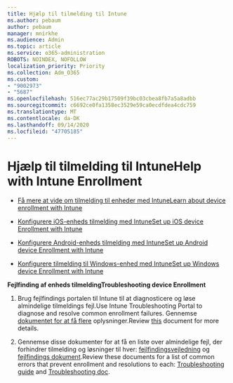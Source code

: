 ```yaml
---
title: Hjælp til tilmelding til Intune
ms.author: pebaum
author: pebaum
manager: mnirkhe
ms.audience: Admin
ms.topic: article
ms.service: o365-administration
ROBOTS: NOINDEX, NOFOLLOW
localization_priority: Priority
ms.collection: Adm_O365
ms.custom:
- "9002973"
- "5687"
ms.openlocfilehash: 516ec77ac29b17509f39bc03cbea8fb7a5a8adbb
ms.sourcegitcommit: c6692ce0fa1358ec3529e59ca0ecdfdea4cdc759
ms.translationtype: MT
ms.contentlocale: da-DK
ms.lasthandoff: 09/14/2020
ms.locfileid: "47705185"
---
```

# <a name="help-with-intune-enrollment"></a><span data-ttu-id="0cced-102">Hjælp til tilmelding til Intune</span><span class="sxs-lookup"><span data-stu-id="0cced-102">Help with Intune Enrollment</span></span>


- [<span data-ttu-id="0cced-103">Få mere at vide om tilmelding til enheder med Intune</span><span class="sxs-lookup"><span data-stu-id="0cced-103">Learn about device enrollment with Intune</span></span>](https://docs.microsoft.com/intune/device-enrollment)

- [<span data-ttu-id="0cced-104">Konfigurere iOS-enheds tilmelding med Intune</span><span class="sxs-lookup"><span data-stu-id="0cced-104">Set up iOS device Enrollment with Intune</span></span>](https://docs.microsoft.com/intune/ios-enroll)

- [<span data-ttu-id="0cced-105">Konfigurere Android-enheds tilmelding med Intune</span><span class="sxs-lookup"><span data-stu-id="0cced-105">Set up Android device Enrollment with Intune</span></span>](https://docs.microsoft.com/intune/android-enroll)

- [<span data-ttu-id="0cced-106">Konfigurere tilmelding til Windows-enhed med Intune</span><span class="sxs-lookup"><span data-stu-id="0cced-106">Set up Windows device Enrollment with Intune</span></span>](https://docs.microsoft.com/intune/windows-enroll)

<span data-ttu-id="0cced-107">**Fejlfinding af enheds tilmelding**</span><span class="sxs-lookup"><span data-stu-id="0cced-107">**Troubleshooting device Enrollment**</span></span>

1. <span data-ttu-id="0cced-108">Brug fejlfindings portalen til Intune til at diagnosticere og løse almindelige tilmeldings fejl.</span><span class="sxs-lookup"><span data-stu-id="0cced-108">Use Intune Troubleshooting Portal to diagnose and resolve common enrollment failures.</span></span> <span data-ttu-id="0cced-109">Gennemse [dokumentet for at få flere](https://docs.microsoft.com/intune/help-desk-operators) oplysninger.</span><span class="sxs-lookup"><span data-stu-id="0cced-109">Review [this](https://docs.microsoft.com/intune/help-desk-operators) document for more details.</span></span>

2. <span data-ttu-id="0cced-110">Gennemse disse dokumenter for at få en liste over almindelige fejl, der forhindrer tilmelding og løsninger til hver: [fejlfindingsvejledning](https://support.microsoft.com/help/4469913/troubleshooting-windows-device-enrollment-problems-in-microsoft-intune) og [fejlfindings dokument](https://docs.microsoft.com/intune/troubleshoot-device-enrollment-in-intune).</span><span class="sxs-lookup"><span data-stu-id="0cced-110">Review these documents for a list of common errors that prevent enrollment and resolutions to each: [Troubleshooting guide](https://support.microsoft.com/help/4469913/troubleshooting-windows-device-enrollment-problems-in-microsoft-intune) and [Troubleshooting doc](https://docs.microsoft.com/intune/troubleshoot-device-enrollment-in-intune).</span></span>